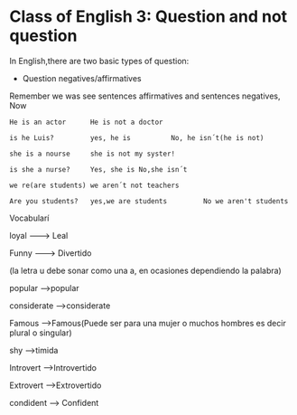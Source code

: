 # Class of English 3: Question and not question

In English,there are two basic types of question: 

- Question negatives/affirmatives

Remember we was see sentences affirmatives and sentences negatives, Now

```text
He is an actor 		He is not a doctor

is he Luis?   		yes, he is 			No, he isn´t(he is not)

she is a nourse		she is not my syster!

is she a nurse?		Yes, she is No,she isn´t

we re(are students)	we aren´t not teachers

Are you students? 	yes,we are students			No we aren't students
```

Vocabularí

loyal	---> Leal

Funny ---> Divertido

(la letra u debe sonar como una a, en ocasiones dependiendo la palabra)

popular		 -->popular

considerate  -->considerate

Famous 		-->Famous(Puede ser para una mujer o muchos hombres es decir plural o singular)

shy 				-->timida

Introvert 	   -->Introvertido

Extrovert	   -->Extrovertido

condident	 --> Confident







